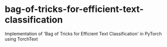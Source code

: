 # bag-of-tricks-for-efficient-text-classification
Implementation of 'Bag of Tricks for Efficient Text Classification' in PyTorch using TorchText
